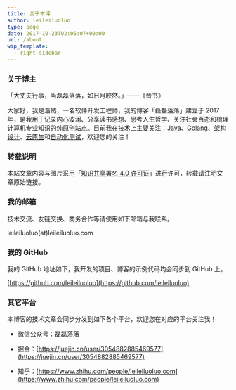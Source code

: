 ```yaml
---
title: 关于本博
author: leileiluoluo
type: page
date: 2017-10-23T02:05:07+00:00
url: /about
wip_template:
  - right-sidebar
---
```


### 关于博主

「大丈夫行事，当磊磊落落，如日月皎然。」——《晋书》

大家好，我是浩然，一名软件开发工程师，我的博客「磊磊落落」建立于 2017 年，是我用于记录内心波澜、分享读书感想、思考人生哲学、关注社会百态和梳理计算机专业知识的纯原创站点。目前我在技术上主要关注：[Java](https://leileiluoluo.github.io/tags/java/)、[Golang](https://leileiluoluo.github.io/tags/golang/)、[架构设计](https://leileiluoluo.github.io/tags/架构设计/)、[云原生](https://leileiluoluo.github.io/tags/云原生/)和[自动化测试](https://leileiluoluo.github.io/tags/自动化测试/)，欢迎您的关注！

### 转载说明

本站文章内容与图片采用「[知识共享署名 4.0 许可证](https://creativecommons.org/licences/by/4.0)」进行许可，转载请注明文章原始链接。

### 我的邮箱

技术交流、友链交换、商务合作等请使用如下邮箱与我联系。

leileiluoluo(at)leileiluoluo.com

### 我的 GitHub

我的 GitHub 地址如下，我开发的项目、博客的示例代码均会同步到 GitHub 上。

[https://github.com/leileiluoluo](https://github.com/leileiluoluo)

### 其它平台

本博客的技术文章会同步分发到如下各个平台，欢迎您在对应的平台关注我！

- 微信公众号：[磊磊落落](https://leileiluoluo.github.io/static/images/self/weixinhao.jpg)

- 掘金：[https://juejin.cn/user/3054882885469577](https://juejin.cn/user/3054882885469577)

- 知乎：[https://www.zhihu.com/people/leileiluoluo.com](https://www.zhihu.com/people/leileiluoluo.com)
